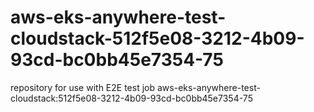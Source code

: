 # aws-eks-anywhere-test-cloudstack-512f5e08-3212-4b09-93cd-bc0bb45e7354-75
repository for use with E2E test job aws-eks-anywhere-test-cloudstack:512f5e08-3212-4b09-93cd-bc0bb45e7354-75

